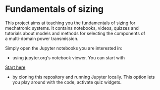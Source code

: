 Fundamentals of sizing
======================

This project aims at teaching you the fundamentals of sizing for mechatronic
systems. It contains notebooks, videos, quizzes and tutorials about models and
methods for selecting the components of a multi-domain power transmission.

Simply open the Jupyter notebooks you are interested in:

-   using jupyter.org's notebook viewer. You can start with

[Start
here](https://nbviewer.jupyter.org/github/marcbudinger/FundamentalsSizing/blob/master/00_Introduction.ipynb)

-   by cloning this repository and running Jupyter locally. This option lets you
    play around with the code, activate quiz widgets.
